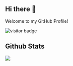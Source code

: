 ## Hi there 👋


Welcome to my GitHub Profile!

![visitor badge](https://visitor-badge.glitch.me/badge?page_id=sahilshembekar.visitor-badge&left_color=red&right_color=green&left_text=TotalVisitors)


<!---
## About me

* Robotics Engineer 
* Proficient in Mechanical Design softwares and currently improving skills in C++ and ROS
* Improving DataStructure and Algorithm skills by solving LeetCode problems

--->

<!--- Wrap text for comments ---> 


<!--- ## Connect with me on:
<img src="https://img.shields.io/badge/LinkedIn-0077B5?style=for-the-badge&logo=linkedin&logoColor=white" />
  
 ##
I am developing my personal website. It is still under development. 

Check it out here: https://sahil-shembekar.netlify.app/
--->

## Github Stats

<!--- Wrap text 
<a href="https://github.com/sahilshembekar/github-readme-stats">
  <img align="center" src="https://github-readme-stats.vercel.app/api?username=sahilshembekar&count_private=true&show_icons=true&theme=chartreuse-dark" />
</a>
<a href="https://github.com/sahilshembekar/convoychat">
  <img align="center" src="https://github-readme-stats.vercel.app/api/top-langs/?username=sahilshembekar&layout=compact&theme=chartreuse-dark" />
</a>
--->
<!--- Work in progress.Wrap text for comments ---> 
<!--- Wrap text for comments
<a href="https://github.com/sahilshembekar/github-readme-stats">
  <img align="center" src="https://github-readme-stats.vercel.app/api?username=sahilshembekar&count_private=true&show_icons=true&theme=chartreuse-dark&hide_title=true" />
</a>

 ---> 
<a href="https://github.com/sahilshembekar/convoychat">
  <img align="center" src="https://github-readme-stats.vercel.app/api/top-langs/?username=sahilshembekar&layout=compact&theme=chartreuse-dark" />
</a>
